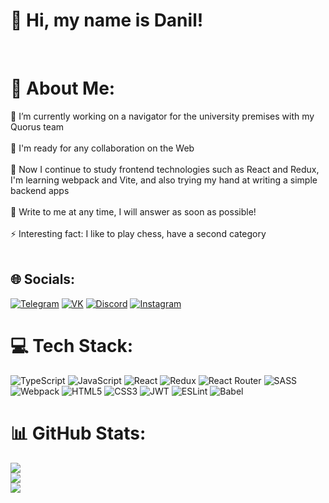 # 👋 Hi, my name is Danil!
<br>

# 💫 About Me:
🔭 I’m currently working on a navigator for the university premises with my Quorus team <br>
<br>
👯 I'm ready for any collaboration on the Web <br>
<br>
🌱 Now I continue to study frontend technologies such as React and Redux, I'm learning webpack and Vite, and also trying my hand at writing a simple backend apps <br>
<br>
💬 Write to me at any time, I will answer as soon as possible! <br>
<br>
⚡ Interesting fact: I like to play chess, have a second category <br>
<br>


## 🌐 Socials:
[![Telegram](https://img.shields.io/badge/Telegram-2CA5E0?style=for-the-badge&logo=telegram&logoColor=white)](https://t.me/Danilka_grra) [![VK](https://img.shields.io/badge/VK-0077FF?style=for-the-badge&logo=VK&logoColor=white)](https://vk.com/danilgribanov2002) [![Discord](https://img.shields.io/badge/Discord-%237289DA.svg?logo=discord&logoColor=white&style=for-the-badge)](https://discord.gg/Danilka#6032) [![Instagram](https://img.shields.io/badge/Instagram-%23E4405F.svg?logo=Instagram&logoColor=white&style=for-the-badge)](https://instagram.com/dgribanov_1) 

# 💻 Tech Stack:
![TypeScript](https://img.shields.io/badge/typescript-%23007ACC.svg?style=for-the-badge&logo=typescript&logoColor=white) ![JavaScript](https://img.shields.io/badge/javascript-%23323330.svg?style=for-the-badge&logo=javascript&logoColor=%23F7DF1E) ![React](https://img.shields.io/badge/react-%2320232a.svg?style=for-the-badge&logo=react&logoColor=%2361DAFB) ![Redux](https://img.shields.io/badge/redux-%23593d88.svg?style=for-the-badge&logo=redux&logoColor=white) ![React Router](https://img.shields.io/badge/React_Router-CA4245?style=for-the-badge&logo=react-router&logoColor=white) ![SASS](https://img.shields.io/badge/SASS-hotpink.svg?style=for-the-badge&logo=SASS&logoColor=white) ![Webpack](https://img.shields.io/badge/webpack-%238DD6F9.svg?style=for-the-badge&logo=webpack&logoColor=black) ![HTML5](https://img.shields.io/badge/html5-%23E34F26.svg?style=for-the-badge&logo=html5&logoColor=white) ![CSS3](https://img.shields.io/badge/css3-%231572B6.svg?style=for-the-badge&logo=css3&logoColor=white) ![JWT](https://img.shields.io/badge/JWT-black?style=for-the-badge&logo=JSON%20web%20tokens) ![ESLint](https://img.shields.io/badge/ESLint-4B3263?style=for-the-badge&logo=eslint&logoColor=white) ![Babel](https://img.shields.io/badge/Babel-F9DC3e?style=for-the-badge&logo=babel&logoColor=black)
# 📊 GitHub Stats:
![](https://github-readme-stats.vercel.app/api?username=Gribanov-Danil&theme=dracula&hide_border=false&include_all_commits=true&count_private=true)<br/>
![](https://github-readme-streak-stats.herokuapp.com/?user=Gribanov-Danil&theme=dracula&hide_border=false)<br/>
![](https://github-readme-stats.vercel.app/api/top-langs/?username=Gribanov-Danil&theme=dracula&hide_border=false&include_all_commits=true&count_private=true&layout=compact)

